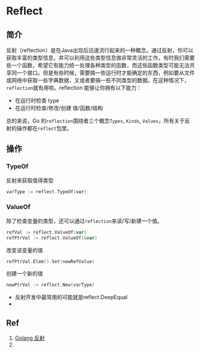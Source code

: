 # Reflect

## 简介

反射（reflection）是在Java出现后迅速流行起来的一种概念。通过反射，你可以获取丰富的类型信息，并可以利用这些类型信息做非常灵活的工作。有时我们需要些一个函数，希望它有能力统一处理各种类型的函数，而这些函数类型可能无法共享同一个接口。但是有些时候，需要搞一些运行时才能确定的东西，例如要从文件或网络中获取一些字典数据，又或者要搞一些不同类型的数据。在这种情况下，`reflection`就有用啦。reflection 能够让你拥有以下能力：

- 在运行时检查 type
- 在运行时检查/修改/创建 值/函数/结构

总的来说，Go 的`reflection`围绕者三个概念`Types`, `Kinds`, `Values`，所有关于反射的操作都在`reflect`包里。



## 操作

### TypeOf

反射来获取值得类型

```go
varType := reflect.TypeOf(var)
```

### ValueOf

除了检查变量的类型，还可以通过`reflection`来读/写/新建一个值。

```go
refVal := reflect.ValueOf(var) 
refPtrVal := reflect.ValueOf(&var)
```

改变该变量的值

```go
refPtrVal.Elem().Set(newRefValue)
```

创建一个新的值

```go
newPtrVal := reflect.New(varType)
```





- 反射开发中最常用的可能就是reflect.DeepEqual
- 



## Ref

1. [Golang 反射](https://www.jianshu.com/p/1cf328cfe82b)
2. 